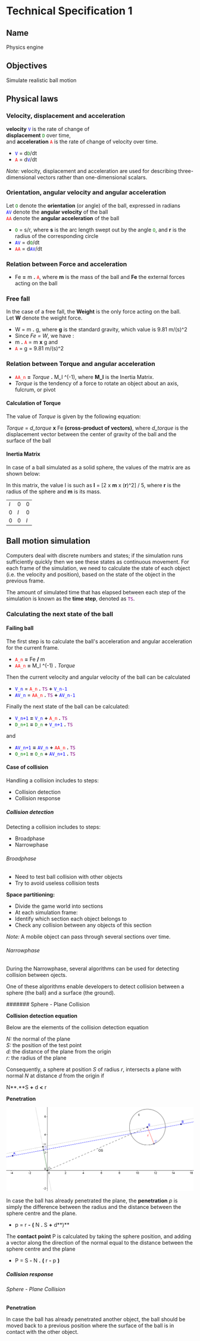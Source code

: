# Technical Specification 1

## Name
Physics engine

## Objectives
Simulate realistic ball motion 


## Physical laws


### Velocity, displacement and acceleration

**velocity** <span style="color:blue">`V`</span> is the rate of change of <br/>
**displacement** <span style="color:green">`D`</span> over time, <br/>
and **acceleration** <span style="color:red">`A`</span> is the rate of change
of velocity over time.

- <span style="color:blue">`V`</span> = d<span style="color:green">`D`</span>/dt
- <span style="color:red">`A`</span> = d<span style="color:blue">`V`</span>/dt

*Note:* velocity, displacement and acceleration are used for describing three-dimensional vectors rather than one-dimensional scalars.

### Orientation, angular velocity and angular acceleration

Let <span style="color:green">`O`</span>  denote the **orientation** (or angle) of the ball, expressed in radians<br/>
<span style="color:blue">`AV`</span>  denote the **angular velocity** of the ball <br/>
<span style="color:red">`AA`</span>  denote the **angular acceleration** of the ball

- <span style="color:green">`O`</span> = s/r, where **s** is the arc length swept out by the angle <span style="color:green">`O`</span>, and **r** is the radius of the corresponding circle
- <span style="color:blue">`AV`</span> = d<span style="color:green">`O`</span>/dt
- <span style="color:red">`AA`</span> = d<span style="color:blue">`AV`</span>/dt


### Relation between Force and acceleration

- Fe **=** m **.** <span style="color:red">`A`</span>, where **m** is the mass of the ball and **Fe** the external forces acting on the ball

### Free fall

In the case of a free fall, the **Weight** is the only force acting on the ball. <br/>
Let **W** denote the weight force.

- W = m **.** g, where **g** is the standard gravity, which value is 9.81 m/(s)^2
- Since *Fe = W*, we have : 
 - m **.** <span style="color:red">`A`</span> = m **x** g and
 -  <span style="color:red">`A`</span> = g = 9.81 m/(s)^2

### Relation between Torque and angular acceleration

- <span style="color:red">`AA_n`</span> **=** *Torque* **.** M\_I ^(-1), where **M\_I** is the Inertia Matrix.
- *Torque* is the tendency of a force to rotate an object about an axis, fulcrum, or pivot

#### Calculation of Torque



The value of *Torque* is given by the following equation:

*Torque* = *d\_torque* **x** Fe  **(cross-product of vectors)**, where *d\_torque* is  the displacement vector between the center of gravity of the ball and the surface of the ball



#### Inertia Matrix

In case of a ball simulated as a solid sphere, the values of the matrix are as shown below:

In this matrix, the value I is such as **I** = [2 x **m** x (**r**)^2] / 5, where **r** is the radius of the sphere and **m** is its mass.
<table>
<tr>
<td> <i>I</i> </td>
<td> 0 </td>
<td> 0 </td>
</tr>
<tr>
<td> 0 </td>
<td> <i>I</i> </td>
<td> 0 </td>
</tr>
<tr>
<td> 0 </td>
<td> 0 </td>
<td> <i>I</i></td>
</tr>
</table>


## Ball motion simulation

Computers deal with discrete numbers and states; if the simulation
runs sufficiently quickly then we see these states as continuous movement. For each frame of the simulation, we need to calculate the state of each object (i.e. the velocity and position), based on the
state of the object in the previous frame.

The amount of simulated time that has elapsed between each
step of the simulation is known as the **time step**, denoted as <span style="color:purple">`TS`</span>.

### Calculating the next state of the ball

#### Failing ball

The first step is to calculate the ball's acceleration and angular acceleration for the current frame.

- <span style="color:red">`A_n`</span> **=** Fe **/** m
- <span style="color:red">`AA_n`</span> **=** M\_I ^(-1) **.** *Torque*

Then the current velocity and angular velocity of the ball can be calculated

- <span style="color:blue">`V_n`</span> = <span style="color:red">`A_n`</span> **.** <span style="color:purple">`TS`</span> **+** <span style="color:blue">`V_n-1`</span>
- <span style="color:blue">`AV_n`</span> = <span style="color:red">`AA_n`</span> **.** <span style="color:purple">`TS`</span> **+** <span style="color:blue">`AV_n-1`</span>

Finally the next state of the ball can be calculated:

- <span style="color:blue">`V_n+1`</span> **=** <span style="color:blue">`V_n`</span> **+** <span style="color:red">`A_n`</span> **.** <span style="color:purple">`TS`</span>
- <span style="color:green">`D_n+1`</span> **=** <span style="color:green">`D_n`</span> **+** <span style="color:blue">`V_n+1`</span> **.** <span style="color:purple">`TS`</span>

and

- <span style="color:blue">`AV_n+1`</span> **=** <span style="color:blue">`AV_n`</span> **+** <span style="color:red">`AA_n`</span> **.** <span style="color:purple">`TS`</span>
- <span style="color:green">`O_n+1`</span> **=** <span style="color:green">`O_n`</span> **+** <span style="color:blue">`AV_n+1`</span> **.** <span style="color:purple">`TS`</span>

#### Case of collision

Handling a collision includes to steps:

- Collision detection
- Collision response

##### Collision detection

Detecting a collision includes to steps:

- Broadphase
- Narrowphase

###### Broadphase

- Need to test ball collision with other objects
- Try to avoid useless collision tests

**Space partitioning:** 

- Divide the game world into sections
- At each simulation frame:
 - Identify which section each object belongs to
 - Check any collision between any objects of this section

*Note:* A mobile object can pass through several sections over time.

###### Narrowphase

During the Narrowphase, several algorithms can be used for detecting collision between ojects.

One of these algorithms enable developers to detect collision between a sphere (the ball) and a surface (the ground).


####### Sphere - Plane Collision

**Collision detection equation**

Below are the elements of the collision detection equation

*N:* the normal of the plane <br/>
*S:* the position of the test point <br/>
*d:* the distance of the plane from the origin <br/>
*r:* the radius of the plane

Consequently, a sphere at position *S* of radius *r*, intersects a plane with normal *N* at distance *d* from the origin if

N**.**S **+** d **<** r

**Penetration**

![Ball penetration](https://github.com/krisparis/java3d/blob/master/specs/technical_specs/img/TS-1_img/ball_penetration.png?raw=true)

In case the ball has already penetrated the plane,
the **penetration** *p* is simply the difference between the radius and the distance between the sphere centre and the plane.

- p = r **-** **(** N **.** S **+** d**)** 

The **contact point** P is calculated by
taking the sphere position, and adding a vector along the direction of the normal equal to the distance
between the sphere centre and the plane

- P = S **-** N **.** **(** r **-** p **)**

##### Collision response

###### Sphere - Plane Collision

**Penetration**

In case the ball has already penetrated another object, the ball should be moved back
to a previous position where the surface of the ball is in contact with the other object.

